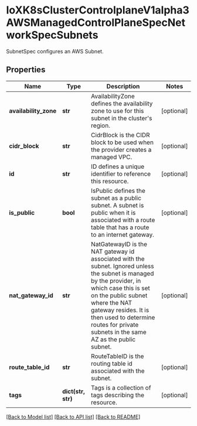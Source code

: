 # IoXK8sClusterControlplaneV1alpha3AWSManagedControlPlaneSpecNetworkSpecSubnets

SubnetSpec configures an AWS Subnet.
## Properties
Name | Type | Description | Notes
------------ | ------------- | ------------- | -------------
**availability_zone** | **str** | AvailabilityZone defines the availability zone to use for this subnet in the cluster&#39;s region. | [optional] 
**cidr_block** | **str** | CidrBlock is the CIDR block to be used when the provider creates a managed VPC. | [optional] 
**id** | **str** | ID defines a unique identifier to reference this resource. | [optional] 
**is_public** | **bool** | IsPublic defines the subnet as a public subnet. A subnet is public when it is associated with a route table that has a route to an internet gateway. | [optional] 
**nat_gateway_id** | **str** | NatGatewayID is the NAT gateway id associated with the subnet. Ignored unless the subnet is managed by the provider, in which case this is set on the public subnet where the NAT gateway resides. It is then used to determine routes for private subnets in the same AZ as the public subnet. | [optional] 
**route_table_id** | **str** | RouteTableID is the routing table id associated with the subnet. | [optional] 
**tags** | **dict(str, str)** | Tags is a collection of tags describing the resource. | [optional] 

[[Back to Model list]](../README.md#documentation-for-models) [[Back to API list]](../README.md#documentation-for-api-endpoints) [[Back to README]](../README.md)


